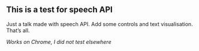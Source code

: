 ## This is a test for speech API

Just a talk made with speech API. Add some controls and text visualisation.
That’s all.

*Works on Chrome, I did not test elsewhere*
